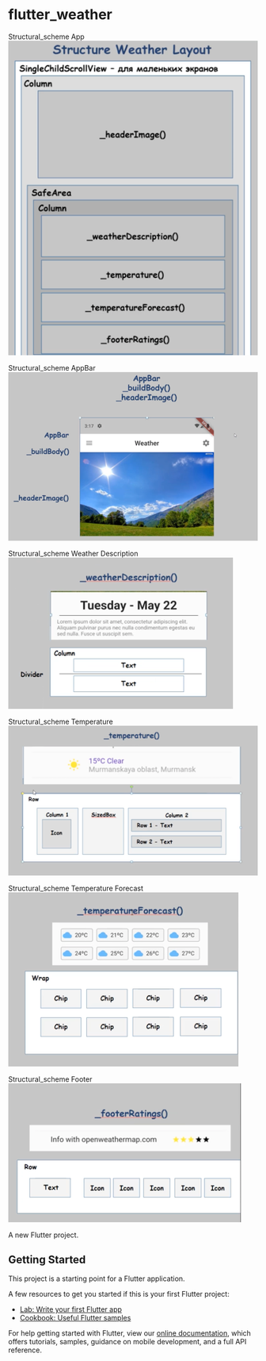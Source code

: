 # flutter_weather

Structural_scheme App
![til](./structural_scheme.png)

Structural_scheme AppBar
![til](./structural_scheme_AppBar.png)

Structural_scheme Weather Description
![til](./structural_scheme_weather.png)

Structural_scheme Temperature
![til](./structural_scheme_weather_tem.png)

Structural_scheme Temperature Forecast
![til](./structural_scheme_weather_temFor.png)

Structural_scheme Footer
![til](./structural_scheme_weather_footer.png)

A new Flutter project.

## Getting Started

This project is a starting point for a Flutter application.

A few resources to get you started if this is your first Flutter project:

- [Lab: Write your first Flutter app](https://flutter.dev/docs/get-started/codelab)
- [Cookbook: Useful Flutter samples](https://flutter.dev/docs/cookbook)

For help getting started with Flutter, view our
[online documentation](https://flutter.dev/docs), which offers tutorials,
samples, guidance on mobile development, and a full API reference.
